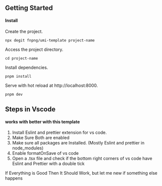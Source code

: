 ## Getting Started

#### Install

Create the project.

```
npx degit fnpng/umi-template project-name
```

Access the project directory.

```
cd project-name
```

Install dependencies.

```
pnpm install
```

Serve with hot reload at http://localhost:8000.

```
pnpm dev
```

## Steps in Vscode

#### works with better with this template

1. Install Eslint and prettier extension for vs code.
2. Make Sure Both are enabled
3. Make sure all packages are Installed. (Mostly Eslint and prettier in node_modules)
4. Enable formatOnSave of vs code
5. Open a .tsx file and check if the bottom right corners of vs code have Eslint and Prettier with a double tick

If Everything is Good Then It Should Work, but let me new if something else happens
